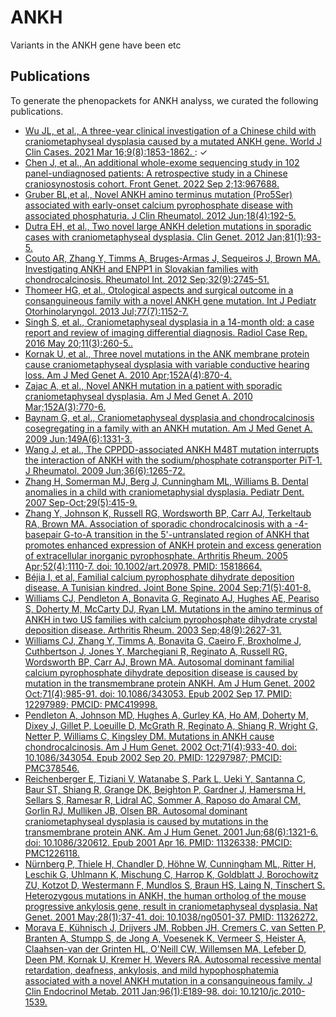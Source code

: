 # ANKH

Variants in the ANKH gene have been etc


## Publications
To generate the phenopackets for ANKH analyss, we curated the following publications.


* [Wu JL, et al., A three-year clinical investigation of a Chinese child with craniometaphyseal dysplasia caused by a mutated ANKH gene. World J Clin Cases. 2021 Mar 16;9(8):1853-1862. ](https://pubmed.ncbi.nlm.nih.gov/33748234/): &#x2713;
* [Chen J, et al., An additional whole-exome sequencing study in 102 panel-undiagnosed patients: A retrospective study in a Chinese craniosynostosis cohort. Front Genet. 2022 Sep 2;13:967688. ](https://pubmed.ncbi.nlm.nih.gov/36118902/)
* [Gruber BL,et al., Novel ANKH amino terminus mutation (Pro5Ser) associated with early-onset calcium pyrophosphate disease with associated phosphaturia. J Clin Rheumatol. 2012 Jun;18(4):192-5. ](https://pubmed.ncbi.nlm.nih.gov/22647861/)
* [Dutra EH, et al., Two novel large ANKH deletion mutations in sporadic cases with craniometaphyseal dysplasia. Clin Genet. 2012 Jan;81(1):93-5.](https://pubmed.ncbi.nlm.nih.gov/22150416/)
* [Couto AR, Zhang Y, Timms A, Bruges-Armas J, Sequeiros J, Brown MA. Investigating ANKH and ENPP1 in Slovakian families with chondrocalcinosis. Rheumatol Int. 2012 Sep;32(9):2745-51. ](https://pubmed.ncbi.nlm.nih.gov/21811784/)
* [Thomeer HG, et al., Otological aspects and surgical outcome in a consanguineous family with a novel ANKH gene mutation. Int J Pediatr Otorhinolaryngol. 2013 Jul;77(7):1152-7.](https://pubmed.ncbi.nlm.nih.gov/23726953/)
* [Singh S, et al., Craniometaphyseal dysplasia in a 14-month old: a case report and review of imaging differential diagnosis. Radiol Case Rep. 2016 May 20;11(3):260-5..](https://pubmed.ncbi.nlm.nih.gov/27594963/)
* [Kornak U, et al., Three novel mutations in the ANK membrane protein cause craniometaphyseal dysplasia with variable conductive hearing loss. Am J Med Genet A. 2010 Apr;152A(4):870-4. ](https://pubmed.ncbi.nlm.nih.gov/20358596/)
* [Zajac A, et al., Novel ANKH mutation in a patient with sporadic craniometaphyseal dysplasia. Am J Med Genet A. 2010 Mar;152A(3):770-6. ](https://pubmed.ncbi.nlm.nih.gov/20186813/)
* [Baynam G, et al., Craniometaphyseal dysplasia and chondrocalcinosis cosegregating in a family with an ANKH mutation. Am J Med Genet A. 2009 Jun;149A(6):1331-3.](https://pubmed.ncbi.nlm.nih.gov/19449425/)
* [Wang J, et al., The CPPDD-associated ANKH M48T mutation interrupts the interaction of ANKH with the sodium/phosphate cotransporter PiT-1. J Rheumatol. 2009 Jun;36(6):1265-72.](https://pubmed.ncbi.nlm.nih.gov/19369455/)
* [Zhang H, Somerman MJ, Berg J, Cunningham ML, Williams B. Dental anomalies in a child with craniometaphysial dysplasia. Pediatr Dent. 2007 Sep-Oct;29(5):415-9.](https://pubmed.ncbi.nlm.nih.gov/18027777/)
* [Zhang Y, Johnson K, Russell RG, Wordsworth BP, Carr AJ, Terkeltaub RA, Brown MA. Association of sporadic chondrocalcinosis with a -4-basepair G-to-A transition in the 5'-untranslated region of ANKH that promotes enhanced expression of ANKH protein and excess generation of extracellular inorganic pyrophosphate. Arthritis Rheum. 2005 Apr;52(4):1110-7. doi: 10.1002/art.20978. PMID: 15818664.](https://pubmed.ncbi.nlm.nih.gov/15818664/)
* [Béjia I, et al, Familial calcium pyrophosphate dihydrate deposition disease. A Tunisian kindred. Joint Bone Spine. 2004 Sep;71(5):401-8.](https://pubmed.ncbi.nlm.nih.gov/15474392/)
* [Williams CJ, Pendleton A, Bonavita G, Reginato AJ, Hughes AE, Peariso S, Doherty M, McCarty DJ, Ryan LM. Mutations in the amino terminus of ANKH in two US families with calcium pyrophosphate dihydrate crystal deposition disease. Arthritis Rheum. 2003 Sep;48(9):2627-31. ](https://pubmed.ncbi.nlm.nih.gov/13130483/)
* [Williams CJ, Zhang Y, Timms A, Bonavita G, Caeiro F, Broxholme J, Cuthbertson J, Jones Y, Marchegiani R, Reginato A, Russell RG, Wordsworth BP, Carr AJ, Brown MA. Autosomal dominant familial calcium pyrophosphate dihydrate deposition disease is caused by mutation in the transmembrane protein ANKH. Am J Hum Genet. 2002 Oct;71(4):985-91. doi: 10.1086/343053. Epub 2002 Sep 17. PMID: 12297989; PMCID: PMC419998.](https://pubmed.ncbi.nlm.nih.gov/12297989/)
* [Pendleton A, Johnson MD, Hughes A, Gurley KA, Ho AM, Doherty M, Dixey J, Gillet P, Loeuille D, McGrath R, Reginato A, Shiang R, Wright G, Netter P, Williams C, Kingsley DM. Mutations in ANKH cause chondrocalcinosis. Am J Hum Genet. 2002 Oct;71(4):933-40. doi: 10.1086/343054. Epub 2002 Sep 20. PMID: 12297987; PMCID: PMC378546.](https://pubmed.ncbi.nlm.nih.gov/12297987/)
* [Reichenberger E, Tiziani V, Watanabe S, Park L, Ueki Y, Santanna C, Baur ST, Shiang R, Grange DK, Beighton P, Gardner J, Hamersma H, Sellars S, Ramesar R, Lidral AC, Sommer A, Raposo do Amaral CM, Gorlin RJ, Mulliken JB, Olsen BR. Autosomal dominant craniometaphyseal dysplasia is caused by mutations in the transmembrane protein ANK. Am J Hum Genet. 2001 Jun;68(6):1321-6. doi: 10.1086/320612. Epub 2001 Apr 16. PMID: 11326338; PMCID: PMC1226118.](https://pubmed.ncbi.nlm.nih.gov/11326338/)
* [Nürnberg P, Thiele H, Chandler D, Höhne W, Cunningham ML, Ritter H, Leschik G, Uhlmann K, Mischung C, Harrop K, Goldblatt J, Borochowitz ZU, Kotzot D, Westermann F, Mundlos S, Braun HS, Laing N, Tinschert S. Heterozygous mutations in ANKH, the human ortholog of the mouse progressive ankylosis gene, result in craniometaphyseal dysplasia. Nat Genet. 2001 May;28(1):37-41. doi: 10.1038/ng0501-37. PMID: 11326272.](https://pubmed.ncbi.nlm.nih.gov/11326272/)
* [Morava E, Kühnisch J, Drijvers JM, Robben JH, Cremers C, van Setten P, Branten A, Stumpp S, de Jong A, Voesenek K, Vermeer S, Heister A, Claahsen-van der Grinten HL, O'Neill CW, Willemsen MA, Lefeber D, Deen PM, Kornak U, Kremer H, Wevers RA. Autosomal recessive mental retardation, deafness, ankylosis, and mild hypophosphatemia associated with a novel ANKH mutation in a consanguineous family. J Clin Endocrinol Metab. 2011 Jan;96(1):E189-98. doi: 10.1210/jc.2010-1539. ](https://pubmed.ncbi.nlm.nih.gov/20943778/)